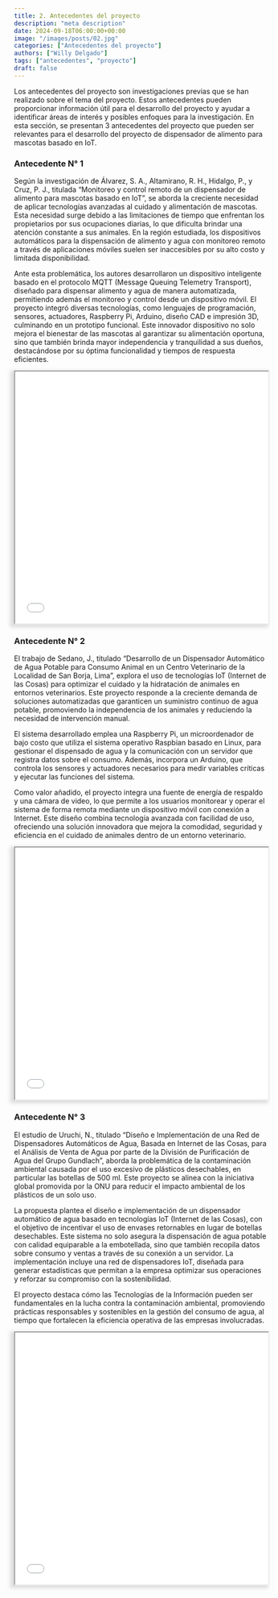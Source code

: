 ```yaml
---
title: 2. Antecedentes del proyecto
description: "meta description"
date: 2024-09-18T06:00:00+00:00
image: "/images/posts/02.jpg"
categories: ["Antecedentes del proyecto"]
authors: ["Willy Delgado"]
tags: ["antecedentes", "proyecto"]
draft: false
---
```


Los antecedentes del proyecto son investigaciones previas que se han realizado sobre el tema del proyecto. Estos antecedentes pueden proporcionar información útil para el desarrollo del proyecto y ayudar a identificar áreas de interés y posibles enfoques para la investigación. En esta sección, se presentan 3 antecedentes del proyecto que pueden ser relevantes para el desarrollo del proyecto de dispensador de alimento para mascotas basado en IoT.

### Antecedente N° 1

Según la investigación de Álvarez, S. A., Altamirano, R. H., Hidalgo, P., y Cruz, P. J., titulada “Monitoreo y control remoto de un dispensador de alimento para mascotas basado en IoT”, se aborda la creciente necesidad de aplicar tecnologías avanzadas al cuidado y alimentación de mascotas. Esta necesidad surge debido a las limitaciones de tiempo que enfrentan los propietarios por sus ocupaciones diarias, lo que dificulta brindar una atención constante a sus animales. En la región estudiada, los dispositivos automáticos para la dispensación de alimento y agua con monitoreo remoto a través de aplicaciones móviles suelen ser inaccesibles por su alto costo y limitada disponibilidad.

Ante esta problemática, los autores desarrollaron un dispositivo inteligente basado en el protocolo MQTT (Message Queuing Telemetry Transport), diseñado para dispensar alimento y agua de manera automatizada, permitiendo además el monitoreo y control desde un dispositivo móvil. El proyecto integró diversas tecnologías, como lenguajes de programación, sensores, actuadores, Raspberry Pi, Arduino, diseño CAD e impresión 3D, culminando en un prototipo funcional. Este innovador dispositivo no solo mejora el bienestar de las mascotas al garantizar su alimentación oportuna, sino que también brinda mayor independencia y tranquilidad a sus dueños, destacándose por su óptima funcionalidad y tiempos de respuesta eficientes.

<iframe class="pdf" src="/files/antecedente-1.pdf" width="100%" height="500px" style="box-shadow: -5px 3px 7px 3px rgba(222,222,222,1);"></iframe>

### Antecedente N° 2

El trabajo de Sedano, J., titulado “Desarrollo de un Dispensador Automático de Agua Potable para Consumo Animal en un Centro Veterinario de la Localidad de San Borja, Lima”, explora el uso de tecnologías IoT (Internet de las Cosas) para optimizar el cuidado y la hidratación de animales en entornos veterinarios. Este proyecto responde a la creciente demanda de soluciones automatizadas que garanticen un suministro continuo de agua potable, promoviendo la independencia de los animales y reduciendo la necesidad de intervención manual.

El sistema desarrollado emplea una Raspberry Pi, un microordenador de bajo costo que utiliza el sistema operativo Raspbian basado en Linux, para gestionar el dispensado de agua y la comunicación con un servidor que registra datos sobre el consumo. Además, incorpora un Arduino, que controla los sensores y actuadores necesarios para medir variables críticas y ejecutar las funciones del sistema.

Como valor añadido, el proyecto integra una fuente de energía de respaldo y una cámara de video, lo que permite a los usuarios monitorear y operar el sistema de forma remota mediante un dispositivo móvil con conexión a Internet. Este diseño combina tecnología avanzada con facilidad de uso, ofreciendo una solución innovadora que mejora la comodidad, seguridad y eficiencia en el cuidado de animales dentro de un entorno veterinario.

<iframe class="pdf" src="/files/antecedente-2.pdf" width="100%" height="500px" style="box-shadow: -5px 3px 7px 3px rgba(222,222,222,1);"></iframe>

### Antecedente N° 3

El estudio de Uruchi, N., titulado “Diseño e Implementación de una Red de Dispensadores Automáticos de Agua, Basada en Internet de las Cosas, para el Análisis de Venta de Agua por parte de la División de Purificación de Agua del Grupo Gundlach”, aborda la problemática de la contaminación ambiental causada por el uso excesivo de plásticos desechables, en particular las botellas de 500 ml. Este proyecto se alinea con la iniciativa global promovida por la ONU para reducir el impacto ambiental de los plásticos de un solo uso.

La propuesta plantea el diseño e implementación de un dispensador automático de agua basado en tecnologías IoT (Internet de las Cosas), con el objetivo de incentivar el uso de envases retornables en lugar de botellas desechables. Este sistema no solo asegura la dispensación de agua potable con calidad equiparable a la embotellada, sino que también recopila datos sobre consumo y ventas a través de su conexión a un servidor. La implementación incluye una red de dispensadores IoT, diseñada para generar estadísticas que permitan a la empresa optimizar sus operaciones y reforzar su compromiso con la sostenibilidad.

El proyecto destaca cómo las Tecnologías de la Información pueden ser fundamentales en la lucha contra la contaminación ambiental, promoviendo prácticas responsables y sostenibles en la gestión del consumo de agua, al tiempo que fortalecen la eficiencia operativa de las empresas involucradas.

<iframe class="pdf" src="/files/antecedente-3.pdf" width="100%" height="500px" style="box-shadow: -5px 3px 7px 3px rgba(222,222,222,1);"></iframe>